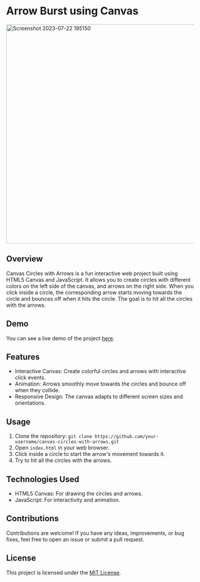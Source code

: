 # Arrow Burst using Canvas

<img width="587" alt="Screenshot 2023-07-22 195150" src="https://github.com/shitanshuk32/Bubbles-App/assets/86796224/007cd4e2-2b22-4400-899f-6aeeda46f061">

## Overview

Canvas Circles with Arrows is a fun interactive web project built using HTML5 Canvas and JavaScript. It allows you to create circles with different colors on the left side of the canvas, and arrows on the right side. When you click inside a circle, the corresponding arrow starts moving towards the circle and bounces off when it hits the circle. The goal is to hit all the circles with the arrows.

## Demo

You can see a live demo of the project [here](link-to-live-demo).

## Features

- Interactive Canvas: Create colorful circles and arrows with interactive click events.
- Animation: Arrows smoothly move towards the circles and bounce off when they collide.
- Responsive Design: The canvas adapts to different screen sizes and orientations.

## Usage

1. Clone the repository: `git clone https://github.com/your-username/canvas-circles-with-arrows.git`
2. Open `index.html` in your web browser.
3. Click inside a circle to start the arrow's movement towards it.
4. Try to hit all the circles with the arrows.

## Technologies Used

- HTML5 Canvas: For drawing the circles and arrows.
- JavaScript: For interactivity and animation.

## Contributions

Contributions are welcome! If you have any ideas, improvements, or bug fixes, feel free to open an issue or submit a pull request.

## License

This project is licensed under the [MIT License](LICENSE).


